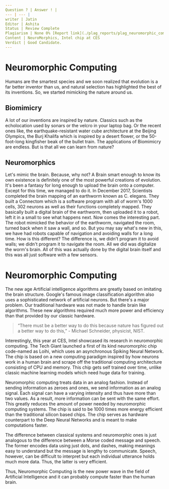 ```yaml
---
Question ? | Answer ! |
--- | --- |
writer | Jatin
Editor | Ashita
Status | Review Complete
Plagiarism | None 0% [Report link](./plag_reports/plag_neuromorphic_computing_v2.pdf)
Content | NeuroMorphics, Intel chip at CES
Verdict | Good Candidate. 
---
```



# Neuromorphic Computing

Humans are the smartest species and we soon realized that evolution is a far better inventor than us, and natural selection has highlighted the best of its inventions. So, we started mimicking the nature around us.

## Biomimicry
A lot of our inventions are inspired by nature.
Classics such as the echolocation used by sonars or the velcro in your laptop bag. Or the recent ones like, the earthquake-resistant water cube architecture at the Beijing Olympics, the Burj Khalifa which is inspired by a desert flower, or the 50-foot-long kingfisher beak of the bullet train. 
The applications of Biomimicry are endless. But is that all we can learn from nature?

## Neuromorphics
Let's mimic the brain. Because, why not? 
A Brain smart enough to know its own existence is definitely one of the most powerful creations of evolution. It's been a fantasy for long enough to upload the brain onto a computer. Except for this time, we managed to do it. 
In December 2017, Scientists completed the brain mapping of an earthworm known as C. elegans. They built a Connectom which is a software program with all of worm's 1000 cells, 302 neurons as well as their functions completely mapped.
They basically built a digital brain of the earthworm, then uploaded it to a robot, left it in a small to see what happens next.
Now comes the interesting part. The robot mimicked the behavior of the earthworm, navigated the room, turned back when it saw a wall, and so.
But you may say what's new in this, we have had robots capable of navigation and avoiding walls for a long time. How is this different?
The difference is, we didn't program it to avoid walls; we didn't program it to navigate the room. All we did was digitalize the worm's brain. All of this was actually done by the digital brain itself and this was all just software with a few sensors.

# Neuromorphic Computing 
The new age Artificial intelligence algorithms are greatly based on imitating the brain structure. Google's famous image classification algorithm also uses a sophisticated network of artificial neurons. But there's a major problem.
Our traditional hardware was not made to handle brain like algorithms. These new algorithms required much more power and efficiency than that provided by our classic hardware.

> “There must be a better way to do this because nature has figured out a better way to do this,” - Michael Schneider, physicist, NIST.  

Interestingly, this year at CES, Intel showcased its research in neuromorphic computing. The Tech Giant launched a first of its kind neuromorphic chip code-named as Loihi, which uses an asynchronous Spiking Neural Network. The chip is based on a new computing paradigm inspired by how neurons work in a human brain and scrape off the traditional computing architecture consisting of CPU and memory. This chip gets self trained over time, unlike classic machine learning models which need huge data for training.

Neuromorphic computing treats data in an analog fashion. Instead of sending information as zeroes and ones, we send information as an analog signal.
Each signal can have a varying intensity and thus have more than two values. As a result, more information can be sent with the same effort. This greatly reduces the amount of power needed by neuromorphic computing systems. The chip is said to be 1000 times more energy efficient than the traditional silicon based chips. The chip serves as hardware counterpart to the Deep Neural Networks and is meant to make computations faster. 

The difference between classical systems and neuromorphic ones is just analogous to the difference between a Morse coded message and speech. The former encodes data using just dots, and dashes, making meanings easy to understand but the message is lengthy to communicate. Speech, however, can be difficult to interpret but each individual utterance holds much more data. Thus, the latter is very efficient. 

Thus, Neuromorphic Computing is the new power wave in the field of Artificial Intelligence and it can probably compute faster than the human brain.
